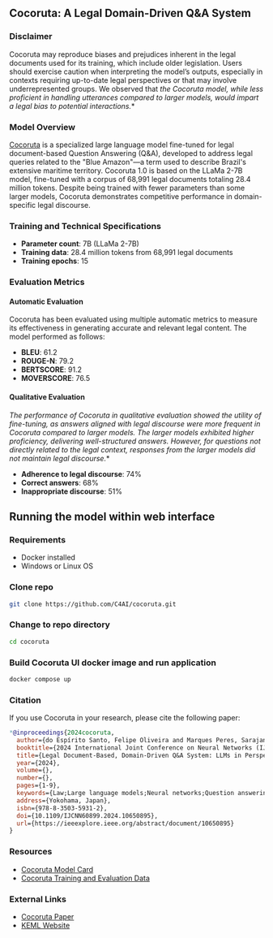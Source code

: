 ## Cocoruta: A Legal Domain-Driven Q&A System

### Disclaimer
Cocoruta may reproduce biases and prejudices inherent in the legal documents used for its training, which include older legislation. Users should exercise caution when interpreting the model’s outputs, especially in contexts requiring up-to-date legal perspectives or that may involve underrepresented groups. We observed that *the Cocoruta model, while less proficient in handling utterances compared to larger models, would impart a legal bias to potential interactions.**

### Model Overview
[Cocoruta](https://huggingface.co/felipeoes/cocoruta-7b) is a specialized large language model fine-tuned for legal document-based Question Answering (Q&A), developed to address legal queries related to the "Blue Amazon"—a term used to describe Brazil's extensive maritime territory. Cocoruta 1.0 is based on the LLaMa 2-7B model, fine-tuned with a corpus of 68,991 legal documents totaling 28.4 million tokens. Despite being trained with fewer parameters than some larger models, Cocoruta demonstrates competitive performance in domain-specific legal discourse.

### Training and Technical Specifications
- **Parameter count**: 7B (LLaMa 2-7B)
- **Training data**: 28.4 million tokens from 68,991 legal documents
- **Training epochs**: 15

### Evaluation Metrics

#### Automatic Evaluation
Cocoruta has been evaluated using multiple automatic metrics to measure its effectiveness in generating accurate and relevant legal content. The model performed as follows:

- **BLEU**: 61.2
- **ROUGE-N**: 79.2
- **BERTSCORE**: 91.2
- **MOVERSCORE**: 76.5

#### Qualitative Evaluation
*The performance of Cocoruta in qualitative evaluation showed the utility of fine-tuning, as answers aligned with legal discourse were more frequent in Cocoruta compared to larger models. The larger models exhibited higher proficiency, delivering well-structured answers. However, for questions not directly related to the legal context, responses from the larger models did not maintain legal discourse.**
- **Adherence to legal discourse**: 74%
- **Correct answers**: 68%
- **Inappropriate discourse**: 51%

## Running the model within web interface

### Requirements
- Docker installed
- Windows or Linux OS

### Clone repo
```bash
git clone https://github.com/C4AI/cocoruta.git
```

### Change to repo directory
```bash
cd cocoruta
```

### Build Cocoruta UI docker image and run application
```bash
docker compose up
```

### Citation
If you use Cocoruta in your research, please cite the following paper:

```bibtex
*@inproceedings{2024cocoruta,
  author={do Espírito Santo, Felipe Oliveira and Marques Peres, Sarajane and de Sousa Gramacho, Givanildo and Alves Franco Brandão, Anarosa and Cozman, Fabio Gagliardi},
  booktitle={2024 International Joint Conference on Neural Networks (IJCNN)}, 
  title={Legal Document-Based, Domain-Driven Q&A System: LLMs in Perspective}, 
  year={2024},
  volume={},
  number={},
  pages={1-9},
  keywords={Law;Large language models;Neural networks;Question answering (information retrieval);Complexity theory;Large language models;LLM evaluation;legal Q&A systems;legal-document corpus},
  address={Yokohama, Japan},
  isbn={978-8-3503-5931-2},
  doi={10.1109/IJCNN60899.2024.10650895},
  url={https://ieeexplore.ieee.org/abstract/document/10650895}
}
```

### Resources
- [Cocoruta Model Card](https://huggingface.co/felipeoes/cocoruta-7b)
- [Cocoruta Training and Evaluation Data](https://huggingface.co/datasets/felipeoes/cocoruta-evaluation)


### External Links
- [Cocoruta Paper](https://ieeexplore.ieee.org/abstract/document/10650895)
- [KEML Website](https://sites.usp.br/keml)
